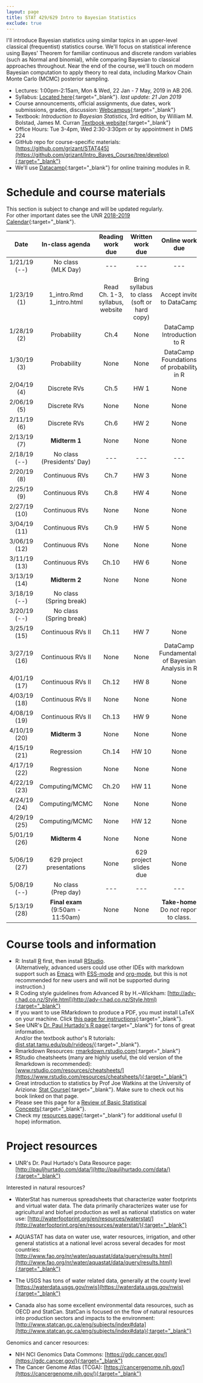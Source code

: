 ```yaml
---
layout: page
title: STAT 429/629 Intro to Bayesian Statistics
exclude: true
---
```


I'll introduce Bayesian statistics using similar topics in an upper-level classical (frequentist) statistics course. We'll focus on statistical inference using Bayes' Theorem for familiar continuous and discrete random variables (such as Normal and binomial), while comparing Bayesian to classical approaches throughout. Near the end of the course, we'll touch on modern Bayesian computation to apply theory to real data, including Markov Chain Monte Carlo (MCMC) posterior sampling.

- Lectures: 1:00pm-2:15am, Mon & Wed, 22 Jan - 7 May, 2019 in AB 206.
- Syllabus: [Located here](https://github.com/grizant/Intro_Bayes_Course/blob/develop/syllabus/STAT446-646-Intro-to-Bayesian-Statistics-syllabus.pdf){:target="_blank"}. _last update: 21 Jan 2019_
- Course announcements, official assignments, due dates, work submissions, grades, discussion: [Webcampus](http://tlt.unr.edu/materials/login-canvas.html){:target="_blank"}
- Textbook: _Introduction to Bayesian Statistics_, 3rd edition, by William M. Bolstad, James M. Curran
[Textbook website](https://www.wiley.com/en-us/Introduction+to+Bayesian+Statistics%2C+3rd+Edition-p-9781118091562){:target="_blank"}
- Office Hours: Tue 3-4pm, Wed 2:30-3:30pm or by appointment in DMS 224
- GitHub repo for course-specific materials: [https://github.com/grizant/STAT445](https://github.com/grizant/Intro_Bayes_Course/tree/develop){:target="_blank"}
- We'll use [Datacamp](https://www.datacamp.com/){:target="_blank"} for online training modules in R.

# Schedule and course materials 

This section is subject to change and will be updated regularly.   
For other important dates see the UNR [2018-2019 Calendar](https://www.unr.edu/academic-central/academic-resources/academic-calendar#2018-2019){:target="_blank"}.

| Date | In-class agenda | Reading work due | Written work due | Online work due |
|:---:|:---:|:---:|:---:|:---:|
| 1/21/19 (--)| No class <br/> (MLK Day)| --- | --- | --- |
| 1/23/19 (1)| 1_intro.Rmd <br/>1_intro.html | Read Ch. 1-3, syllabus, website | Bring syllabus to class (soft or hard copy) | Accept invite to DataCamp |
| 1/28/19 (2)| Probability | Ch.4 | None | DataCamp Introduction to R |
| 1/30/19 (3)| Probability | None | None | DataCamp Foundations of probability in R |
| 2/04/19 (4)| Discrete RVs | Ch.5 | HW 1 | None  |
| 2/06/19 (5)| Discrete RVs | None | None | None  |
| 2/11/19 (6)| Discrete RVs| Ch.6  | HW 2 | None |
| 2/13/19 (7)| **Midterm 1**| None | None | None |
| 2/18/19 (--)| No class (Presidents' Day)| --- | --- | --- |
| 2/20/19 (8)| Continuous RVs | Ch.7 | HW 3 | None |
| 2/25/19 (9)| Continuous RVs | Ch.8 | HW 4 | None |
| 2/27/19 (10)| Continuous RVs | None | None | None |
| 3/04/19 (11)| Continuous RVs | Ch.9 | HW 5 | None  |
| 3/06/19 (12)| Continuous RVs | None | None | None |
| 3/11/19 (13)| Continuous RVs | Ch.10 | HW 6 | None |
| 3/13/19 (14)| **Midterm 2**| None | None | None |
| 3/18/19 (--)| No class <br/>(Spring break)|  |  |  |
| 3/20/19 (--)| No class <br/>(Spring break)|  |  |  |
| 3/25/19 (15)| Continuous RVs II | Ch.11 | HW 7 | None |
| 3/27/19 (16)| Continuous RVs II | None | None | DataCamp Fundamentals of Bayesian Analysis in R |
| 4/01/19 (17)| Continuous RVs II | Ch.12 | HW 8 | None |
| 4/03/19 (18)| Continuous RVs II | None | None | None |
| 4/08/19 (19)| Continuous RVs II | Ch.13 | HW 9 | None |
| 4/10/19 (20)| **Midterm 3** | None | None | None |
| 4/15/19 (21)| Regression | Ch.14 | HW 10 | None |
| 4/17/19 (22)| Regression | None | None | None |
| 4/22/19 (23)| Computing/MCMC| Ch.20 | HW 11 | None |
| 4/24/19 (24)| Computing/MCMC| None | None | None |
| 4/29/19 (25)| Computing/MCMC| None| HW 12 | None |
| 5/01/19 (26)| **Midterm 4**| None | None | None |
| 5/06/19 (27)| 629 project presentations | None | 629 project slides due | None |
| 5/08/19 (--)| No class <br/>(Prep day)| --- | --- | --- |
| 5/13/19 (28)| **Final exam** (9:50am - 11:50am) | None | None | **Take-home** <br/>Do *not* report to class. |

# Course tools and information
- R: Install [R](http://www.r-project.org/) first, then install [RStudio](http://www.rstudio.com/).<br/>(Alternatively, advanced users could use other IDEs with markdown support such as [Emacs](https://www.gnu.org/software/emacs/) with [ESS-mode](https://ess.r-project.org/) and [org-mode](https://orgmode.org/), but this is not recommended for new users and will not be supported during instruction.)
- R Coding style guidelines from Advanced R by H.~Wickham: [http://adv-r.had.co.nz/Style.html](http://adv-r.had.co.nz/Style.html){:target="_blank"}
- If you want to use RMarkdown to produce a PDF, you must install LaTeX on your machine. Click [this page for instructions](http://www.pauljhurtado.com/latex/){:target="_blank"}.
- See UNR's [Dr. Paul Hurtado's R page](http://www.pauljhurtado.com/R/){:target="_blank"} for tons of great information. <br/> And/or the textbook author's R tutorials: [dist.stat.tamu.edu/pub/rvideos/](http://dist.stat.tamu.edu/pub/rvideos/){:target="_blank"}.
- Rmarkdown Resources: [rmarkdown.rstudio.com](http://rmarkdown.rstudio.com){:target="_blank"}
- RStudio cheatsheets (many are highly useful, the old version of the Rmarkdown is recommended): [www.rstudio.com/resources/cheatsheets/](https://www.rstudio.com/resources/cheatsheets/){:target="_blank"}
- Great introduction to statistics by Prof Joe Watkins at the University of Ariziona: [Stat Course](http://math.arizona.edu/~jwatkins/math363s17.htm){:target="_blank"}. Make sure to check out his book linked on that page.
- Please see this page for a [Review of Basic Statistical Concepts](https://onlinecourses.science.psu.edu/statprogram/review_of_basic_statistics){:target="_blank"}.
- Check my [resources page](/resources/){:target="_blank"} for additional useful (I hope) information.

# Project resources

- UNR's Dr. Paul Hurtado's Data Resource page:[http://pauljhurtado.com/data/](http://pauljhurtado.com/data/){:target="_blank"}

Interested in natural resources?

- WaterStat has numerous spreadsheets that characterize water footprints and virtual water data. The data primarily characterizes water use for agricultural and biofuel production as well as national statistics on water use:
[http://waterfootprint.org/en/resources/waterstat/](http://waterfootprint.org/en/resources/waterstat/){:target="_blank"}

- AQUASTAT has data on water use, water resources, irrigation, and other general statistics at a national level across several decades for most countries:
[http://www.fao.org/nr/water/aquastat/data/query/results.html](http://www.fao.org/nr/water/aquastat/data/query/results.html){:target="_blank"}

- The USGS has tons of water related data, generally at the county level
[https://waterdata.usgs.gov/nwis](https://waterdata.usgs.gov/nwis){:target="_blank"}

- Canada also has some excellent environmental data resources, such as OECD and StatCan. StatCan is focused on the flow of natural resources into production sectors and impacts to the environment: 
[http://www.statcan.gc.ca/eng/subjects/index#data](http://www.statcan.gc.ca/eng/subjects/index#data){:target="_blank"}

Genomics and cancer resources:

- NIH NCI Genomics Data Commons: [https://gdc.cancer.gov/](https://gdc.cancer.gov/){:target="_blank"}
- The Cancer Genome Atlas (TCGA): [https://cancergenome.nih.gov/](https://cancergenome.nih.gov/){:target="_blank"}
